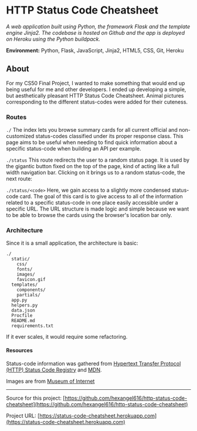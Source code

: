 # HTTP Status Code Cheatsheet
_A web application built using Python, the framework Flask and the template engine Jinja2._
_The codebase is hosted on Github and the app is deployed on Heroku using the Python buildpack._

**Environment:** Python, Flask, JavaScript, Jinja2, HTML5, CSS, Git, Heroku

## About 
For my CS50 Final Project, I wanted to make something that would end up being useful for me and other developers. I ended up developing a simple, but aesthetically pleasant HTTP Status Code Cheatsheet. Animal pictures corresponding to the different status-codes were added for their cuteness.

### Routes
`./`
The index lets you browse summary cards for all current official and non-customized status-codes classified under its proper response class. This page aims to be useful when needing to find quick information about a specific status-code when building an API per example.
 
`./status`
This route redirects the user to a random status page. It is used by the gigantic button fixed on the top of the page, kind of acting like a full width navigation bar. Clicking on it brings us to a random status-code, the next route:

`./status/<code>`
Here, we gain access to a slightly more condensed status-code card. The goal of this card is to give access to all of the information related to a specific status-code in one place easily accessible under a specific URL. The URL structure is made logic and simple because we want to be able to browse the cards using the browser's location bar only.

### Architecture 
Since it is a small application, the architecture is basic:
```
./
  static/
    css/
    fonts/
    images/
    favicon.gif
  templates/
    components/
    partials/
  app.py
  helpers.py
  data.json
  Procfile
  README.md
  requirements.txt
```
If it ever scales, it would require some refactoring. 

#### Resources
Status-code information was gathered from [Hypertext Transfer Protocol (HTTP) Status Code Registry](https://www.iana.org/assignments/http-status-codes/http-status-codes.xhtml) and [MDN](https://developer.mozilla.org/en-US/docs/Web/HTTP/Status).

Images are from [Museum of Internet](https://Museumofinter.net)

---
Source for this project: [https://github.com/hexangel616/http-status-code-cheatsheet](https://github.com/hexangel616/http-status-code-cheatsheet)

Project URL: [https://status-code-cheatsheet.herokuapp.com](https://status-code-cheatsheet.herokuapp.com)

